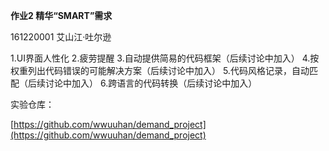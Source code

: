 **作业2			精华“SMART”需求**

161220001       艾山江·吐尔逊

1.UI界面人性化
2.疲劳提醒
3.自动提供简易的代码框架（后续讨论中加入）
4.按权重列出代码错误的可能解决方案（后续讨论中加入）
5.代码风格记录，自动匹配（后续讨论中加入）
6.跨语言的代码转换（后续讨论中加入）

实验仓库：

 [https://github.com/wwuuhan/demand_project](https://github.com/wwuuhan/demand_project)
